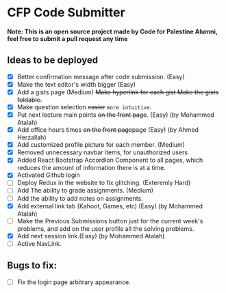 # CFP Code Submitter
**Note: This is an open source project made by Code for Palestine Alumni, feel free to submit a pull request any time**  

## Ideas to be deployed
- [x] Better confirmation message after code submission. (Easy)
- [x] Make the text editor's width bigger (Easy)
- [x] Add a gists page (Medium)
    ~~Make hyperlink for each gist Make the gists foldable.~~
- [x] Make question selection ~~easier~~ `more intuitive`.
- [x] Put next lecture main points ~~on the front page~~. (Easy) (by Mohammed Atalah)
- [x] Add office hours times ~~on the front page~~page (Easy) (by Ahmed Herzallah) 
- [x] Add customized profile picture for each member. (Medium)
- [x] Removed unnecessary navbar items, for unauthorized users 
- [x] Added React Bootstrap Accordion Component to all pages, which reduces the amount of information there is at a time.
- [x] Activated Github login
- [ ] Deploy Redux in the website to fix glitching. (Exteremly Hard)
- [ ] Add The ability to grade assignments. (Medium)
- [ ] Add the ability to add notes on assignments. 
- [x] Add external link tab (Kahoot, Games, etc) (Easy) (by Mohammed Atalah)
- [ ] Make the Previous Submissions button just for the current week's problems, and add on the user profile all the solving problems. 
- [x] Add next session link.(Easy) (by Mohammed Atalah)
- [ ] Active NavLink.
## Bugs to fix:
- [ ] Fix the login page arbitrary appearance.

